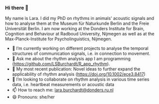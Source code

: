 ### Hi there 👋

My name is Lara. I did my PhD on rhythms in animals' acoustic signals and how to analyse them at the Museum für Naturkunde Berlin 
and the Freie Universität Berlin. I am now working at the Donders Institute for Brain, Cognition and Behaviour at Radboud University, Nijmegen as well as at the Max-Planck-Institute for Psycholinguistics, Nijmegen. 

- 🔭 I’m currently working on different projects to analyse the temporal structures of communication signals, i.e. in connection to movement.
- 💬 Ask me about the rhythm analysis app I am programming (https://github.com/LSBurchardt/R_app_rhythm).
- 📘 My most recent publication: Novel ideas to further expand the applicability of rhythm analysis (https://doi.org/10.1002/ece3.8417)
- 👯 I’m looking to collaborate on rhythm analysis in various time series data, i.e. heartbeat measurements or acoustic data 
- 📫 How to reach me: lara.burchardt@donders.ru.nl
- 😄 Pronouns: she/her

